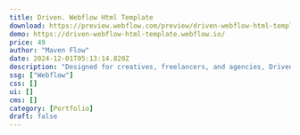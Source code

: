 ```yaml
---
title: Driven. Webflow Html Template
download: https://preview.webflow.com/preview/driven-webflow-html-template?utm_medium=preview_link&utm_source=designer&utm_content=driven-webflow-html-template&preview=a88e7e7111bc1ab8da221617554fcde1&workflow=preview
demo: https://driven-webflow-html-template.webflow.io/
price: 49
author: "Maven Flow"
date: 2024-12-01T05:13:14.820Z
description: "Designed for creatives, freelancers, and agencies, Driven. is a contemporary, fully adjustable Webflow portfolio template. Use fluid animations, SEO-friendly features, and responsive design to highlight your work."
ssg: ["Webflow"]
css: []
ui: []
cms: []
category: [Portfolio]
draft: false
---
```

